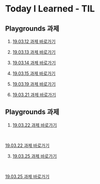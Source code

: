<h1> Today I Learned - TIL </h1>

<h2> Playgrounds 과제 </h2>

1. [19.03.12 과제 바로가기](https://github.com/doyeongkim/FastCampus_iOS_School/tree/master/Daily_Assignments/Playground/19.03.12.playground) 

2. [19.03.13 과제 바로가기](https://github.com/doyeongkim/FastCampus_iOS_School/tree/master/Daily_Assignments/Playground/19.03.13.playground)

3. [19.03.14 과제 바로가기](https://github.com/doyeongkim/FastCampus_iOS_School/tree/master/Daily_Assignments/Playground/19.03.14_(enum%26collection).playground)

4. [19.03.15 과제 바로가기](https://github.com/doyeongkim/FastCampus_iOS_School/tree/master/Daily_Assignments/Playground/19.03.15_(closure%26optional).playground)

5. [19.03.19 과제 바로가기](https://github.com/doyeongkim/FastCampus_iOS_School/tree/master/Daily_Assignments/Playground/19.03.19_(OOP).playground)

6. [19.03.21 과제 바로가기](https://github.com/doyeongkim/FastCampus_iOS_School/tree/master/Daily_Assignments/Playground/19.03.21_(OOP%20Characteristics).playground)


<h2> Playgrounds 과제 </h2>

1. [19.03.22 과제 바로가기](https://github.com/doyeongkim/FastCampus_iOS_School/tree/master/Daily_Assignments/Project/19.03.22_(UILabel:Switch:SegCtr))

<br />

[19.03.22 과제 바로가기](https://github.com/doyeongkim/FastCampus_iOS_School/tree/master/Daily_Assignments/Project/19.03.22_(plus:minus%20button%20display%20num))

3. [19.03.25 과제 바로가기](https://github.com/doyeongkim/FastCampus_iOS_School/tree/master/Daily_Assignments/Project/19.03.25_(alertController))

<br />

[19.03.25 과제 바로가기](https://github.com/doyeongkim/FastCampus_iOS_School/tree/master/Daily_Assignments/Project/19.03.25_(frame%20vs%20bounds))


